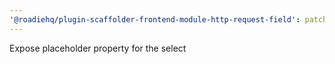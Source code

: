 ```yaml
---
'@roadiehq/plugin-scaffolder-frontend-module-http-request-field': patch
---
```


Expose placeholder property for the select
